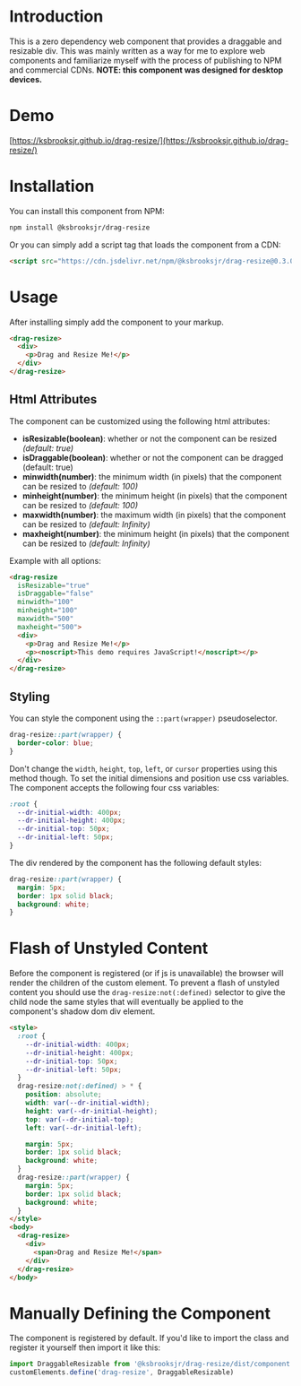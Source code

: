 # Introduction

This is a zero dependency web component that provides a draggable and resizable div. This was mainly written as a way for me to explore web components and familiarize myself with the process of publishing to NPM and commercial CDNs. **NOTE: this component was designed for desktop devices.**

# Demo

[https://ksbrooksjr.github.io/drag-resize/](https://ksbrooksjr.github.io/drag-resize/)

# Installation

You can install this component from NPM:

```bash
npm install @ksbrooksjr/drag-resize
```

Or you can simply add a script tag that loads the component from a CDN:

```html
<script src="https://cdn.jsdelivr.net/npm/@ksbrooksjr/drag-resize@0.3.0/dist/index.js"></script>
```

# Usage

After installing simply add the component to your markup.

```html
<drag-resize>
  <div>
    <p>Drag and Resize Me!</p>
  </div>
</drag-resize>
```

## Html Attributes

The component can be customized using the following html attributes:

- **isResizable(boolean)**: whether or not the component can be resized _(default: true)_
- **isDraggable(boolean)**: whether or not the component can be dragged (default: true)
- **minwidth(number)**: the minimum width (in pixels) that the component can be resized to _(default: 100)_
- **minheight(number)**: the minimum height (in pixels) that the component can be resized to _(default: 100)_
- **maxwidth(number)**: the maximum width (in pixels) that the component can be resized to _(default: Infinity)_
- **maxheight(number)**: the minimum height (in pixels) that the component can be resized to _(default: Infinity)_

Example with all options:

```html
<drag-resize
  isResizable="true"
  isDraggable="false"
  minwidth="100"
  minheight="100"
  maxwidth="500"
  maxheight="500">
  <div>
    <p>Drag and Resize Me!</p>
    <p><noscript>This demo requires JavaScript!</noscript></p>
  </div>
</drag-resize>
```

## Styling

You can style the component using the `::part(wrapper)` pseudoselector.

```css
drag-resize::part(wrapper) {
  border-color: blue;
}
```

Don't change the `width`, `height`, `top`, `left`, or `cursor` properties using this method though. To set the initial dimensions and position use css variables. The component accepts the following four css variables:

```css
:root {
  --dr-initial-width: 400px;
  --dr-initial-height: 400px;
  --dr-initial-top: 50px;
  --dr-initial-left: 50px;
}
```

The div rendered by the component has the following default styles:

```css
drag-resize::part(wrapper) {
  margin: 5px;
  border: 1px solid black;
  background: white;
}
```

# Flash of Unstyled Content

Before the component is registered (or if js is unavailable) the browser will render the children of the custom element. To prevent a flash of unstyled content you should use the `drag-resize:not(:defined)` selector to give the child node the same styles that will eventually be applied to the component's shadow dom div element.

```html
<style>
  :root {
    --dr-initial-width: 400px;
    --dr-initial-height: 400px;
    --dr-initial-top: 50px;
    --dr-initial-left: 50px;
  }
  drag-resize:not(:defined) > * {
    position: absolute;
    width: var(--dr-initial-width);
    height: var(--dr-initial-height);
    top: var(--dr-initial-top);
    left: var(--dr-initial-left);

    margin: 5px;
    border: 1px solid black;
    background: white;
  }
  drag-resize::part(wrapper) {
    margin: 5px;
    border: 1px solid black;
    background: white;
  }
</style>
<body>
  <drag-resize>
    <div>
      <span>Drag and Resize Me!</span>
    </div>
  </drag-resize>
</body>
```

# Manually Defining the Component

The component is registered by default. If you'd like to import the class and register it yourself then import it like this:

```js
import DraggableResizable from '@ksbrooksjr/drag-resize/dist/component.js'
customElements.define('drag-resize', DraggableResizable)
```
